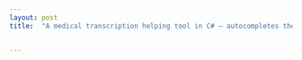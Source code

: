 ```yaml
---
layout: post
title:  "A medical transcription helping tool in C# — autocompletes the difficult medical terms"


---
```


[](https://github.com/azadlab/typo_expander)